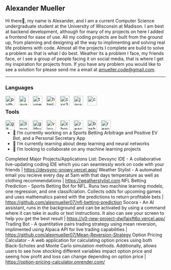 ## Alexander Mueller

Hi there👋, my name is Alexander, and I am a current Computer Science undergraduate student at the University of Wisconsin at Madison. I am best at backend development, although for many of my projects on here I added a frontend for ease of use. All my coding projects are built from the ground up, from planning and designing all the way to implimenting and solving real life problems with code. Almost all the projects I complete are build to solve a problem as that is what I do best. Weather its a problem I face, my friends face, or I see a group of people facing it on social media, that is where I get my inspiration for projects from. If you have any problem you would like to see a solution for please send me a email at amueller.code@gmail.com.

---
### Languages
<img align="left" alt="python" width="30px" style="padding-right:10px;" src="https://cdn.jsdelivr.net/gh/devicons/devicon/icons/python/python-plain.svg" />
<img align="left" alt="java" width="30px" style="padding-right:10px;" src="https://cdn.jsdelivr.net/gh/devicons/devicon/icons/java/java-original.svg" />
<img align="left" alt="typescript" width="30px" style="padding-right:10px;" src="https://cdn.jsdelivr.net/gh/devicons/devicon/icons/typescript/typescript-plain.svg" />
<img align="left" alt="html5" width="30px" style="padding-right:10px;" src="https://cdn.jsdelivr.net/gh/devicons/devicon/icons/html5/html5-plain.svg" />
<img align="left" alt="css3" width="30px" style="padding-right:10px;" src="https://cdn.jsdelivr.net/gh/devicons/devicon/icons/css3/css3-plain.svg" />
<img align="left" alt="javascript" width="30px" style="padding-right:10px;" src="https://cdn.jsdelivr.net/gh/devicons/devicon/icons/javascript/javascript-plain.svg" />
<img align="left" alt="c" width="30px" style="padding-right:10px;" src="https://cdn.jsdelivr.net/gh/devicons/devicon/icons/c/c-original.svg" />
<br />


### Tools 
<img align="left" alt="git" width="30px" style="padding-right:10px;" src="https://cdn.jsdelivr.net/gh/devicons/devicon/icons/git/git-original.svg" />
<img align="left" alt="linux" width="30px" style="padding-right:10px;" src="https://cdn.jsdelivr.net/gh/devicons/devicon/icons/linux/linux-original.svg" />
<img align="left" alt="github" width="30px" style="padding-right:10px;" src="https://cdn.jsdelivr.net/gh/devicons/devicon/icons/github/github-original.svg" />
<img align="left" alt="visualstudio" width="30px" style="padding-right:10px;" src="https://cdn.jsdelivr.net/gh/devicons/devicon/icons/visualstudio/visualstudio-original.svg" />
<img align="left" alt="chrome" width="30px" style="padding-right:10px;" src="https://cdn.jsdelivr.net/gh/devicons/devicon/icons/chrome/chrome-original.svg" />
<img align="left" alt="reactnative" width="30px" style="padding-right:10px;" src="https://cdn.jsdelivr.net/gh/devicons/devicon/icons/reactnative/reactnative-original.svg" />
<img align="left" alt="bash" width="30px" style="padding-right:10px;" src="https://cdn.jsdelivr.net/gh/devicons/devicon/icons/bash/bash-original.svg" />
<img align="left" alt="react" width="30px" style="padding-right:10px;" src="https://cdn.jsdelivr.net/gh/devicons/devicon/icons/react/react-original.svg" />
<br /> 

- 🔭 I’m currently working on a Sports Betting Arbitrage and Positive EV Bot, and a Personal Secretary App
- 🌱 I’m currently learning about deep learning and neural networks
- 👯 I’m looking to collaborate on any machine learning projects


Completed Major Projects/Applications List: 
Devsync IDE - A collaborative live-updating coding IDE which you can seamlessly work on code with your friends | https://devsync-snowy.vercel.app/
Weather Stylist - A automated email you recieve every day at 5am with that days temperature as well as clothing recommendations | https://weatherstylist.com
NFL Betting Prediction - Sports Betting Bot for NFL. Runs two machine learning models, one regression, and one classifciation. Collects odds for upcoming games and uses mathematics paired with the predictions to return profitable bets | https://github.com/alexmueller07/nfl-betting-prediction
Socora - An AI assistant, runs in the background and can be activated by using a command where it can take in audio or text instructions. It also can see your screen to help you get the best result | https://v0-new-project-dwifajxft6o.vercel.app/
Trading Bot - A quantitative pairs trading strategy using mean reversion, implimented using Alpaca API for live trading capabilities | https://github.com/alexmueller07/Mean-Reversion-Strategy
Option Pricing Calculator - A web application for calculating option prices using both Black-Scholes and Monte Carlo simulation methods. Additionally, allows users to see how shocking different variables impact option price and seeing how profit and loss can change depending on option price | https://option-pricing-calculator.onrender.com/
